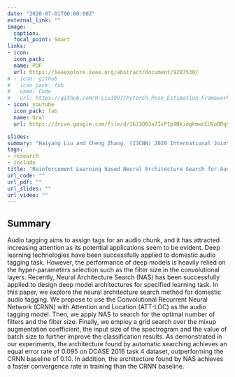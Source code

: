 ```yaml
---
date: "2020-07-01T00:00:00Z"
external_link: ""
image:
  caption:
  focal_point: Smart
links:
- icon: 
  icon_pack: 
  name: PDF
  url: https://ieeexplore.ieee.org/abstract/document/9207530/
# - icon: github
#   icon_pack: fab
#   name: Code
#   url: https://github.com/H-Liu1997/Pytorch_Pose_Estimation_Framework/
- icon: youtube
  icon_pack: fab
  name: Oral
  url: https://drive.google.com/file/d/16J3O0Ja7IxP1p9NkidgkmwcCUVoBRqSG/view/

slides:
summary: "Haiyang Liu and Cheng Zhang. (IJCNN) 2020 International Joint Conference on Neural Networks "
tags:
- research
- include
title: "Reinforcement Learning based Neural Architecture Search for Audio Tagging"
url_code: ""
url_pdf: ""
url_slides: ""
url_video: ""
---
```


## Summary
Audio tagging aims to assign tags for an audio chunk, and it has attracted increasing attention as its potential applications seem to be evident. Deep learning technologies have been successfully applied to domestic audio tagging task. However, the performance of deep models is heavily relied on the hyper-parameters selection such as the filter size in the convolutional layers. Recently, Neural Architecture Search (NAS) has been successfully applied to design deep model architectures for specified learning task. In this paper, we explore the neural architecture search method for domestic audio tagging. We propose to use the Convolutional Recurrent Neural Network (CRNN) with Attention and Location (ATT-LOC) as the audio tagging model. Then, we apply NAS to search for the optimal number of filters and the filter size. Finally, we employ a grid search over the mixup augmentation coefficient, the input size of the spectrogram and the value of batch size to further improve the classification results. As demonstrated in our experiments, the architecture found by automatic searching achieves an equal error rate of 0.095 on DCASE 2016 task 4 dataset, outperforming the CRNN baseline of 0.10. In addition, the architecture found by NAS achieves a faster convergence rate in training than the CRNN baseline.
